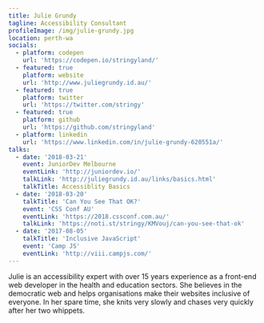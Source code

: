 ```yaml
---
title: Julie Grundy
tagline: Accessibility Consultant
profileImage: /img/julie-grundy.jpg
location: perth-wa
socials:
  - platform: codepen
    url: 'https://codepen.io/stringyland/'
  - featured: true
    platform: website
    url: 'http://www.juliegrundy.id.au/'
  - featured: true
    platform: twitter
    url: 'https://twitter.com/stringy'
  - featured: true
    platform: github
    url: 'https://github.com/stringyland'
  - platform: linkedin
    url: 'https://www.linkedin.com/in/julie-grundy-620551a/'
talks:
  - date: '2018-03-21'
    event: JuniorDev Melbourne
    eventLink: 'http://juniordev.io/'
    talkLink: 'http://juliegrundy.id.au/links/basics.html'
    talkTitle: Accessiblity Basics
  - date: '2018-03-20'
    talkTitle: 'Can You See That OK?'
    event: 'CSS Conf AU'
    eventLink: 'https://2018.cssconf.com.au/'
    talkLink: 'https://noti.st/stringy/KMVouj/can-you-see-that-ok'
  - date: '2017-08-05'
    talkTitle: 'Inclusive JavaScript'
    event: 'Camp JS'
    eventLink: 'http://viii.campjs.com/'
---
```

Julie is an accessibility expert with over 15 years experience as a front-end web developer in the health and education sectors. She believes in the democratic web and helps organisations make their websites inclusive of everyone. In her spare time, she knits very slowly and chases very quickly after her two whippets.
